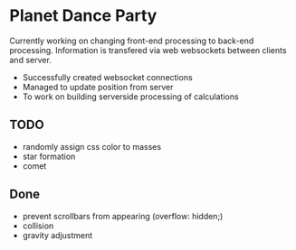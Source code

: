 # Planet Dance Party

Currently working on changing front-end processing to back-end processing. Information is transfered via web websockets between clients and server.

- Successfully created websocket connections
- Managed to update position from server
- To work on building serverside processing of calculations

## TODO

- randomly assign css color to masses
- star formation
- comet

## Done
- prevent scrollbars from appearing (overflow: hidden;)
- collision
- gravity adjustment